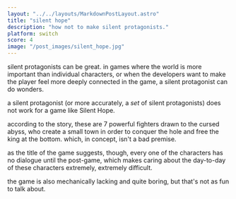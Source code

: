 ```yaml
---
layout: "../../layouts/MarkdownPostLayout.astro"
title: "silent hope"
description: "how not to make silent protagonists."
platform: switch
score: 4
image: "/post_images/silent_hope.jpg"
---
```

silent protagonists can be great. in games where the world is more important than individual characters, or when the developers want to make the player feel more deeply connected in the game, a silent protagonist can do wonders.

a silent protagonist (or more accurately, a *set* of silent protagonists) does not work for a game like Silent Hope.

according to the story, these are 7 powerful fighters drawn to the cursed abyss, who create a small town in order to conquer the hole and free the king at the bottom. which, in concept, isn't a bad premise.

as the title of the game suggests, though, every one of the characters has no dialogue until the post-game, which makes caring about the day-to-day of these characters extremely, extremely difficult.

the game is also mechanically lacking and quite boring, but that's not as fun to talk about.